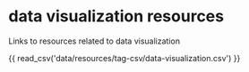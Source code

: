 # data visualization resources

Links to resources related to data visualization

{{ read_csv('data/resources/tag-csv/data-visualization.csv') }}
